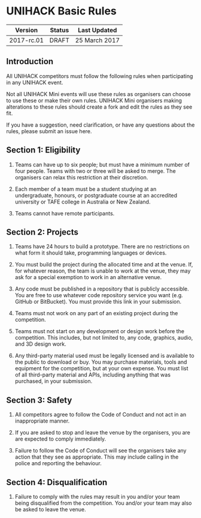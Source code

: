 # UNIHACK Basic Rules

| Version    | Status     | Last Updated           |
| ---------- | ---------- | ---------------------- |
| 2017-rc.01 | DRAFT      | 25 March 2017          |

##  Introduction

All UNIHACK competitors must follow the following rules when participating in
any UNIHACK event.

Not all UNIHACK Mini events will use these rules as organisers can choose to use
these or make their own rules. UNIHACK Mini organisers making alterations to these
rules should create a fork and edit the rules as they see fit.

If you have a suggestion, need clarification, or have any questions about the
rules, please submit an issue here.

##  Section 1: Eligibility

1.  Teams can have up to six people; but must have a minimum number of four people.
    Teams with two or three will be asked to merge. The organisers can relax this
    restriction at their discretion.

2.  Each member of a team must be a student studying at an undergraduate, honours,
    or postgraduate course at an accredited university or TAFE college in Australia
    or New Zealand.

3.  Teams cannot have remote participants.

##  Section 2: Projects

1.  Teams have 24 hours to build a prototype. There are no restrictions on what
    form it should take, programming languages or devices.

2.  You must build the project during the allocated time and at the venue. If, for
    whatever reason, the team is unable to work at the venue, they may ask for a
    special exemption to work in an alternative venue.

3.  Any code must be published in a repository that is publicly accessible. You
    are free to use whatever code repository service you want (e.g. GitHub or
    BitBucket). You must provide this link in your submission.

4.  Teams must not work on any part of an existing project during the competition.

5.  Teams must not start on any development or design work before the competition.
    This includes, but not limited to, any code, graphics, audio, and 3D design work.

6.  Any third-party material used must be legally licensed and is available to the
    public to download or buy. You may purchase materials, tools and equipment
    for the competition, but at your own expense. You must list of all third-party
    material and APIs, including anything that was purchased, in your submission.

##  Section 3: Safety

1.  All competitors agree to follow the Code of Conduct and not act in an
    inappropriate manner.

2.  If you are asked to stop and leave the venue by the organisers, you are are
    expected to comply immediately.

3.  Failure to follow the Code of Conduct will see the organisers take any action
    that they see as appropriate. This may include calling in the police and reporting
    the behaviour.

##  Section 4: Disqualification

1.  Failure to comply with the rules may result in you and/or your team being
    disqualified from the competition. You and/or your team may also be asked to
    leave the venue.
